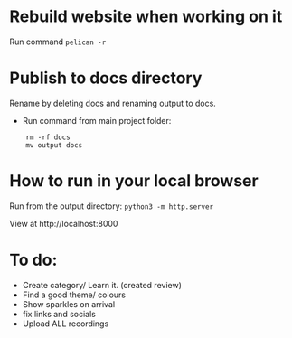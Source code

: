 # Rebuild website when working on it
Run command `pelican -r`

# Publish to docs directory
Rename by deleting docs and renaming output to docs.
- Run command from main project folder: 

```
    rm -rf docs
    mv output docs 

```

# How to run in your local browser
Run from the output directory: 
`python3 -m http.server`

View at http://localhost:8000

# To do:

- Create category/ Learn it. (created review)
- Find a good theme/ colours
- Show sparkles on arrival
- fix links and socials
- Upload ALL recordings

